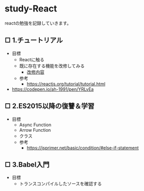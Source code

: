 # study-React
reactの勉強を記録していきます。
## □ 1.チュートリアル
- 目標
  - Reactに触る
  - 既に存在する機能を改修してみる
    - [改修内容](https://reactjs.org/tutorial/tutorial.html#wrapping-up)
  - 参考
    - https://reactjs.org/tutorial/tutorial.html
- https://codepen.io/ah-1991/pen/YRLvEa
## □ 2.ES2015以降の復讐＆学習
- 目標
  - Async Function
  - Arrow Function
  - クラス
  - 参考
    - https://jsprimer.net/basic/condition/#else-if-statement
## □ 3.Babel入門
- 目標
  - トランスコンパイルしたソースを確認する
